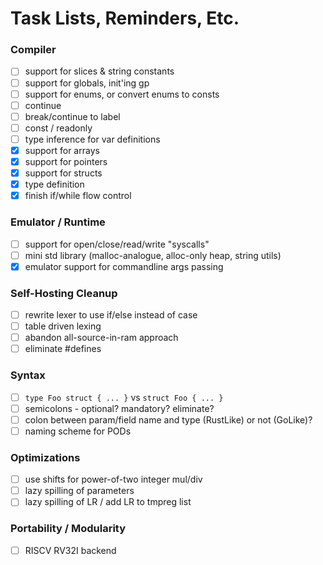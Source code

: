 # Task Lists, Reminders, Etc.

### Compiler

- [ ] support for slices & string constants
- [ ] support for globals, init'ing gp
- [ ] support for enums, or convert enums to consts
- [ ] continue
- [ ] break/continue to label
- [ ] const / readonly
- [ ] type inference for var definitions
- [x] support for arrays
- [x] support for pointers
- [x] support for structs
- [x] type definition
- [x] finish if/while flow control

### Emulator / Runtime

- [ ] support for open/close/read/write "syscalls"
- [ ] mini std library (malloc-analogue, alloc-only heap, string utils)
- [x] emulator support for commandline args passing

### Self-Hosting Cleanup

- [ ] rewrite lexer to use if/else instead of case
- [ ] table driven lexing
- [ ] abandon all-source-in-ram approach
- [ ] eliminate #defines

### Syntax

- [ ] `type Foo struct { ... }` vs `struct Foo { ... }`
- [ ] semicolons - optional? mandatory? eliminate?
- [ ] colon between param/field name and type (RustLike) or not (GoLike)?
- [ ] naming scheme for PODs

### Optimizations

- [ ] use shifts for power-of-two integer mul/div
- [ ] lazy spilling of parameters
- [ ] lazy spilling of LR / add LR to tmpreg list

### Portability / Modularity

- [ ] RISCV RV32I backend
